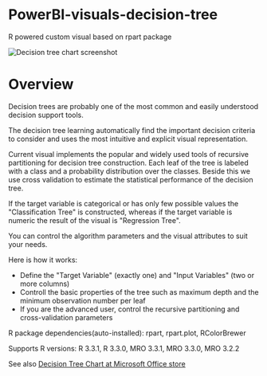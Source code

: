 # PowerBI-visuals-decision-tree
R powered custom visual based on rpart package

![Decision tree chart screenshot](https://az158878.vo.msecnd.net/marketing/Partner_21474836617/Product_42949680602/Asset_5fe01271-f11d-4f16-8096-59d4e2f88158/DecisionTreescreenshot3.png)
# Overview
Decision trees are probably one of the most common and easily understood decision support tools.

The decision tree learning automatically find the important decision criteria to consider and uses the most intuitive and explicit visual representation.

Current visual implements the popular and widely used tools of recursive partitioning for decision tree construction. Each leaf of the tree is labeled with a class and a probability distribution over the classes. Beside this we use cross validation to estimate the statistical performance of the decision tree.

If the target variable is categorical or has only few possible values the "Classification Tree" is constructed, whereas if the target variable is numeric the result of the visual is "Regression Tree".

You can control the algorithm parameters and the visual attributes to suit your needs.

Here is how it works:
* Define the "Target Variable" (exactly one) and "Input Variables" (two or more columns)
* Controll the basic properties of the tree such as maximum depth and the minimum observation number per leaf
* If you are the advanced user, control the recursive partitioning and cross-validation parameters

R package dependencies(auto-installed): rpart, rpart.plot, RColorBrewer

Supports R versions: R 3.3.1, R 3.3.0, MRO 3.3.1, MRO 3.3.0, MRO 3.2.2

See also [Decision Tree Chart at Microsoft Office store](https://store.office.com/en-us/app.aspx?assetid=WA104380817&sourcecorrid=c0c218da-1181-4620-9503-d4b4c2eead2e&searchapppos=0&ui=en-US&rs=en-US&ad=US&appredirect=false)